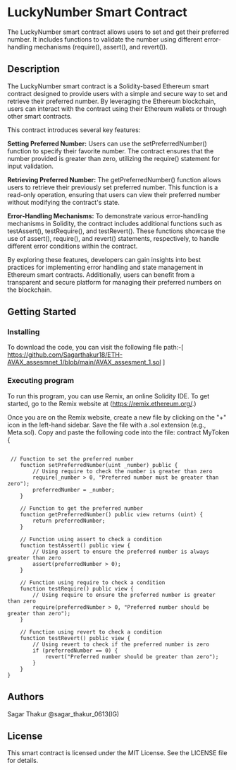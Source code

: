 # LuckyNumber Smart Contract

The LuckyNumber smart contract allows users to set and get their preferred number. It includes functions to validate the number using different error-handling mechanisms (require(), assert(), and revert()).

## Description

The LuckyNumber smart contract is a Solidity-based Ethereum smart contract designed to provide users with a simple and secure way to set and retrieve their preferred number. By leveraging the Ethereum blockchain, users can interact with the contract using their Ethereum wallets or through other smart contracts.

This contract introduces several key features:

**Setting Preferred Number:** Users can use the setPreferredNumber() function to specify their favorite number. The contract ensures that the number provided is greater than zero, utilizing the require() statement for input validation.

**Retrieving Preferred Number:** The getPreferredNumber() function allows users to retrieve their previously set preferred number. This function is a read-only operation, ensuring that users can view their preferred number without modifying the contract's state.

**Error-Handling Mechanisms:** To demonstrate various error-handling mechanisms in Solidity, the contract includes additional functions such as testAssert(), testRequire(), and testRevert(). These functions showcase the use of assert(), require(), and revert() statements, respectively, to handle different error conditions within the contract.

By exploring these features, developers can gain insights into best practices for implementing error handling and state management in Ethereum smart contracts. Additionally, users can benefit from a transparent and secure platform for managing their preferred numbers on the blockchain.



## Getting Started

### Installing

To download the code, you can visit the following file path:-[        https://github.com/Sagarthakur18/ETH-AVAX_assesmnet_1/blob/main/AVAX_assesment_1.sol  ]

### Executing program
To run this program, you can use Remix, an online Solidity IDE. To get started, go to the Remix website at (https://remix.ethereum.org/.)

Once you are on the Remix website, create a new file by clicking on the "+" icon in the left-hand sidebar. Save the file with a .sol extension (e.g., Meta.sol). Copy and paste the following code into the file: contract MyToken {

```

 // Function to set the preferred number
    function setPreferredNumber(uint _number) public {
        // Using require to check the number is greater than zero
        require(_number > 0, "Preferred number must be greater than zero");
        preferredNumber = _number;
    }

    // Function to get the preferred number
    function getPreferredNumber() public view returns (uint) {
        return preferredNumber;
    }

    // Function using assert to check a condition
    function testAssert() public view {
        // Using assert to ensure the preferred number is always greater than zero
        assert(preferredNumber > 0);
    }

    // Function using require to check a condition
    function testRequire() public view {
        // Using require to ensure the preferred number is greater than zero
        require(preferredNumber > 0, "Preferred number should be greater than zero");
    }

    // Function using revert to check a condition
    function testRevert() public view {
        // Using revert to check if the preferred number is zero
        if (preferredNumber == 0) {
            revert("Preferred number should be greater than zero");
        }
    }
}
```




## Authors

Sagar Thakur @sagar_thakur_0613(IG)


## License

This smart contract is licensed under the MIT License. See the LICENSE file for details.
